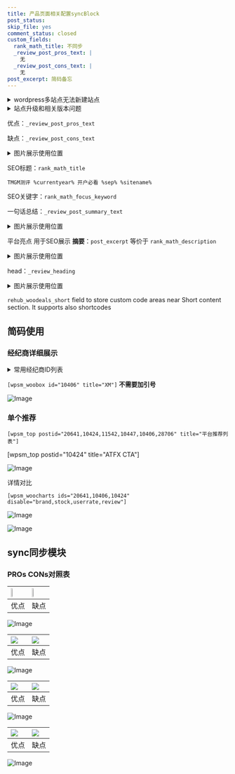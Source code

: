 ```yaml
---
title: 产品页面相关配置syncBlock
post_status: 
skip_file: yes
comment_status: closed
custom_fields:
  rank_math_title: 不同步
  _review_post_pros_text: |
    无
  _review_post_cons_text: |
    无
post_excerpt: 简码备忘
---
```

<details><summary>wordpress多站点无法新建站点</summary>

<li>和报错需要清理cookies一样的原因</li>
<li>wp-config.php里面<code>define( 'SUBDOMAIN_INSTALL', false );//子域名安装</code></li>
<li>新建子站点是用<code>define( 'SUBDOMAIN_INSTALL', true);//子域名安装</code> 完成以后，改成<code>false</code></li>
</details>

<details><summary>站点升级和相关版本问题</summary>

<p>wordpress：5.9.9
woocommerce：7.5.1
出现问题的地方：主题选项里面>><strong>Product layout >>compact style</strong></p>
<p>如何出现没有用过的字段 导致无法保存。先导出配置 然后进行修改，后面再次恢复即可。</p>
<p>出现部分字段无法显示时，需要返回默认布局后，对产品进行保存就好了。</p>
<p></p>
</details>

优点：`_review_post_pros_text`

缺点：`_review_post_cons_text`

<details><summary>图片展示使用位置</summary>

<img src="https://prod-files-secure.s3.us-west-2.amazonaws.com/39ed1227-6d7d-4570-be36-9ccd4a2c4241/f51d3d83-55d4-4bdf-9604-f37ec77ab556/Untitled.png?X-Amz-Algorithm=AWS4-HMAC-SHA256&X-Amz-Content-Sha256=UNSIGNED-PAYLOAD&X-Amz-Credential=ASIAZI2LB466ZTLLM6GZ%2F20250817%2Fus-west-2%2Fs3%2Faws4_request&X-Amz-Date=20250817T045516Z&X-Amz-Expires=3600&X-Amz-Security-Token=IQoJb3JpZ2luX2VjEDwaCXVzLXdlc3QtMiJHMEUCIQCPyxFgOmno59HIUTq3Lq4ErJWizMFIUHWdU7evkuljygIgA7c2fxkq%2BiaUgeK92yWIeqLXWahryMh1GCPomTRoorUqiAQIhf%2F%2F%2F%2F%2F%2F%2F%2F%2F%2FARAAGgw2Mzc0MjMxODM4MDUiDN23KNKs6mKmKQktwSrcAz6fVeC8W95W2Gcj%2FVMQBMj%2Fmsi7u8mXKFy2wBnidhs4n%2BJBWygxmL8RuIifU8UrhxSyPKU%2Fuk3AkcgYZOkfF%2FZOrrJfZ2C2RB%2BkJLbvITgAiXBLOE9q08QtdTmyPBfK22Pi9oZfG0X8IRcNpEIxD05B%2BIxrrCZ3f%2FrLvA0WW7amTJeSOro3cL5mCZOIk9Vm41P69HIHqwCBJKvcfHLh%2B4fbY0w5EZz%2FdFPQnzyWbyNPZKcFmmNpwdiwfpCn8cFv5VyAOmr2n%2FVcwDdcl9Xz7Mm7NxeSLRRy%2BFRhwwN8EBIeRFlBdgpchYV1jVUKNyTzyGfzz0t3OnrXi%2F2lvpAOKQ9JzXmINxKJhnwLzjlU5Xh%2B6%2BDyGUGt7J9oYwJ8A8ttCQOKrYqiwFJIbC5Vpxd6VBi2GtjdQBIN5i%2FSJowtrNvmxt123lvcsG8a4BYeLphbDp6DXDTBzI9pbqYz7uGO8O%2BGfxlCPYICzdJy5aORjgLza1Y7YqMpZe1UOYbFlA%2BXWEYg5RUccb9suygulBwDKSDmuIQmmHpcFxoMDeP%2FMZJs3%2FBpzzjD%2Bcqv%2FVxRQpQgc2jVCr8L6QdDygMNxft9106EaYcwmkgt8cDjd2OD9RbwqS8t23OKvVs2t6KdMPGWhcUGOqUBMg7lOYSh%2F9tXe%2BjOE4f5tZWRMia7Wn1kpRFdLhm6CIWxmn72Br%2FLhrG0uWTjffJ9Yx1NfQsJribQAGzhoMGWczAu%2FNma6QlNTSjX%2BtIPDDs1K0IRMfpVtzRkGX8y1gpBOX8tfJf5oi3sLH6eLL72ar6onVwnZPAEJRVZaaXOybnzCdCG2kHUk3UUUf3OKpSfXZFib9uOjPj4AkyyU5GBPKm1wFng&X-Amz-Signature=0cdd2ee92e360d08dccd837eb8f91b09894c6853cfc81f4593ba70de13f8e88a&X-Amz-SignedHeaders=host&x-amz-checksum-mode=ENABLED&x-id=GetObject" alt="Image">
</details>

SEO标题：`rank_math_title`

`TMGM测评 %currentyear% 开户必看 %sep% %sitename%`

SEO关键字：`rank_math_focus_keyword`

一句话总结：`_review_post_summary_text`

<details><summary>图片展示使用位置</summary>

<img src="https://prod-files-secure.s3.us-west-2.amazonaws.com/39ed1227-6d7d-4570-be36-9ccd4a2c4241/4b96a922-296c-4f4e-8630-d1c870cbce01/Untitled.png?X-Amz-Algorithm=AWS4-HMAC-SHA256&X-Amz-Content-Sha256=UNSIGNED-PAYLOAD&X-Amz-Credential=ASIAZI2LB466QYSSICPC%2F20250817%2Fus-west-2%2Fs3%2Faws4_request&X-Amz-Date=20250817T045517Z&X-Amz-Expires=3600&X-Amz-Security-Token=IQoJb3JpZ2luX2VjEDwaCXVzLXdlc3QtMiJHMEUCIDLUWEvYArLVI%2BM4l7RJM22wsEPxwrLQI7AckTNzQzJEAiEAjyh%2FbA42AbUVj9uCa1IPxQ3kKtBsG%2FMoCrtZiAQp82kqiAQIhf%2F%2F%2F%2F%2F%2F%2F%2F%2F%2FARAAGgw2Mzc0MjMxODM4MDUiDBfUewMgPgPcPNjDxircA0OfgmnzExLFk%2Br0DeMpA8Q8q5%2FgeYH36N%2FiN7jd8czpMAeoLNIm1DSbLDdZA5kzDff%2By22Dz26TgI8LO2%2B4HBxPczXBlcRZktBo0iECIUj9vX8PyWiPx5Ki2hFCRLNPWUg0iOgt%2FO7L4ij1Wt9CZIHijn7Gn8eml6WGkkYo5qyqqHBXTcKo5fOS6Xk3069q3dJv6nQqXLtX%2F8T2F8RQKUxwJcp0yak5xL0eCq6MNxni9J9xLkIxSozeTRTNFm1j2QwIttplkvHWet1b44jeQpjPBw1ruXlTtyd4wUk3%2Fh%2FXslq7EEJU2ebXZkM2eJ1M98EjHFmyU97yIGIg8UgSxxGFcj3GIuVjaEf7DvJYeTUCpJzytBglYKRJvuY3cfPj85s4d3dNsO40%2F6MaQHRdRMF%2FTUQMJ7IZ31zfKQH1zXOruFvnM5eYnp4SfuzveFHDUSUV0JnAHxllW07Ogook1BLUqsvbCL52gUqEnO0ajLrzOlxixswid%2FB%2FM9XLoU9pnEcmJmy%2FCZtpn99L%2B7uOxRH4jc9K6bz3z4EApmIewVcsql%2FhNWw76DWr5AWOowTqk5uZFrmzwbCYJWGXDHxmuuyfjzgU%2BLGUQGyVRqsf1BXyqOrY%2BMy%2BjEJQW28hMJSXhcUGOqUBAopyd7xJLqn2HVTb%2F8vBuIS1q0cfIT5cAqAeQhcHdB7tFZx2XS8yA6tMVI4bVhMaSe6uXIbaIc2m%2BQmFICy8JGDwcytHNb9shNFQ67vBtSa6NkiZ%2F0eaZ5yDUnOwEmawXaH1JumpayZUwDmQecr3oQ9DwMsfSJvmkB85r2BMcaPNGpZ1aoyHnePs%2Bj0nQ91ddQpYAd9dPnWdErUMZdH190%2BCFJp7&X-Amz-Signature=d54eceb0c0a8268e18fee8f993a0840429a2b3d1cc6dd5e35a826806907c396d&X-Amz-SignedHeaders=host&x-amz-checksum-mode=ENABLED&x-id=GetObject" alt="Image">
</details>

平台亮点 用于SEO展示 **摘要**：`post_excerpt`  等价于 `rank_math_description`

<details><summary>图片展示使用位置</summary>

<img src="https://prod-files-secure.s3.us-west-2.amazonaws.com/39ed1227-6d7d-4570-be36-9ccd4a2c4241/1ee11f63-b60a-4dfe-a7a7-d58ff23b5d88/Untitled.png?X-Amz-Algorithm=AWS4-HMAC-SHA256&X-Amz-Content-Sha256=UNSIGNED-PAYLOAD&X-Amz-Credential=ASIAZI2LB466VH7G6Q3F%2F20250817%2Fus-west-2%2Fs3%2Faws4_request&X-Amz-Date=20250817T045518Z&X-Amz-Expires=3600&X-Amz-Security-Token=IQoJb3JpZ2luX2VjEDwaCXVzLXdlc3QtMiJHMEUCICd4qzUR6ktOtw8ybA39Kq31tJFW3Y8iL%2FNAXEhkiI7tAiEA4jQtm5PSEE7rUcDHorVpRYPtQ13Cv8zj%2B%2BYrw0kVOk4qiAQIhf%2F%2F%2F%2F%2F%2F%2F%2F%2F%2FARAAGgw2Mzc0MjMxODM4MDUiDGKj74obGy0wlmaySyrcA4T7%2FoqHoGltGDwhS7WeDd3p%2BM94t6uPhBjiPUvGvG6Z2HOYfqo3D%2FNgnEDafLKg9GKMEO41YjEG9eKN4det2gWE49CYMiq0HF9l8%2F58l%2FKx85gCxlXNGfBMc3WccQBk2gVttSEM9AYi6ouaelvVuijOM6XvSz%2Fc2rTpZPkgzWubDbW1DF5pllMWrLReaQDB0HPCHHeDLDJAgmegnYpvLvFFMbBFir8E4iBmyFE9o9dllgNQBk4yiatZJ2tbBG1C8qI6V9m7%2B%2Fi0evtsf4hwjTZSbfHTseKvYL2YWl3CqmcHGM488f8OJOEDfZtLcjuVHlMB06Xv3s4aiInxawnUuBQMaktCSzj%2BT5VBgS74n0JeG8LDWq4s3k0EqnZ4arsYY5UvGT3lgWwsbnDoEZ%2FhhxiqD1Cb9xmt6UeFQgmmLuSsYqedXDVj0J7MW%2BTXNQliotLy%2B9qhi6ynOTMQ7udX%2F9iRw0SryvaqG8HRCdJw5ZN9h1BVvXBFb31EsKfZh6V0PSBnVLIlQ1uAvZ04S3NqOs5MOWG0IQKjMTsV%2BW5pg5GSXprPen2FcKssiVUH6%2FlOUEOm09l7iwGj%2FIhe0ZpnGcb6pHoz6%2FAG41wVyIxVuH8y8CO8eYba%2ByWchPXMMIGXhcUGOqUBFdtqqJ2tL6kGCyBv%2BLcGdM96XYguoJht4bm2l%2BDdMTPZtYQdSdG%2B7zrzJHQQX4MtIeAcINKE29PU4MLX%2BvnSUrrmIY6gmJf0HISfbO2uHcV8RQ5y3SpSSBoUnFD136BhwwX1FrLNvZ%2BnLnw%2FGe8Y7UzrtUaDZvIICSKUcXHRkNvq4EIEspus64ifDZ5eFzjE5RtJoyWh4OZW66l3OBhxypJU%2BhVp&X-Amz-Signature=8e252f59a1cc35bde908c214337b546309766298fbd01ec3ff6ce2f2001d9c7a&X-Amz-SignedHeaders=host&x-amz-checksum-mode=ENABLED&x-id=GetObject" alt="Image">
<img src="https://prod-files-secure.s3.us-west-2.amazonaws.com/39ed1227-6d7d-4570-be36-9ccd4a2c4241/ad4118b5-78d8-4fbe-801e-3b29b5d99c01/Untitled.png?X-Amz-Algorithm=AWS4-HMAC-SHA256&X-Amz-Content-Sha256=UNSIGNED-PAYLOAD&X-Amz-Credential=ASIAZI2LB466VH7G6Q3F%2F20250817%2Fus-west-2%2Fs3%2Faws4_request&X-Amz-Date=20250817T045518Z&X-Amz-Expires=3600&X-Amz-Security-Token=IQoJb3JpZ2luX2VjEDwaCXVzLXdlc3QtMiJHMEUCICd4qzUR6ktOtw8ybA39Kq31tJFW3Y8iL%2FNAXEhkiI7tAiEA4jQtm5PSEE7rUcDHorVpRYPtQ13Cv8zj%2B%2BYrw0kVOk4qiAQIhf%2F%2F%2F%2F%2F%2F%2F%2F%2F%2FARAAGgw2Mzc0MjMxODM4MDUiDGKj74obGy0wlmaySyrcA4T7%2FoqHoGltGDwhS7WeDd3p%2BM94t6uPhBjiPUvGvG6Z2HOYfqo3D%2FNgnEDafLKg9GKMEO41YjEG9eKN4det2gWE49CYMiq0HF9l8%2F58l%2FKx85gCxlXNGfBMc3WccQBk2gVttSEM9AYi6ouaelvVuijOM6XvSz%2Fc2rTpZPkgzWubDbW1DF5pllMWrLReaQDB0HPCHHeDLDJAgmegnYpvLvFFMbBFir8E4iBmyFE9o9dllgNQBk4yiatZJ2tbBG1C8qI6V9m7%2B%2Fi0evtsf4hwjTZSbfHTseKvYL2YWl3CqmcHGM488f8OJOEDfZtLcjuVHlMB06Xv3s4aiInxawnUuBQMaktCSzj%2BT5VBgS74n0JeG8LDWq4s3k0EqnZ4arsYY5UvGT3lgWwsbnDoEZ%2FhhxiqD1Cb9xmt6UeFQgmmLuSsYqedXDVj0J7MW%2BTXNQliotLy%2B9qhi6ynOTMQ7udX%2F9iRw0SryvaqG8HRCdJw5ZN9h1BVvXBFb31EsKfZh6V0PSBnVLIlQ1uAvZ04S3NqOs5MOWG0IQKjMTsV%2BW5pg5GSXprPen2FcKssiVUH6%2FlOUEOm09l7iwGj%2FIhe0ZpnGcb6pHoz6%2FAG41wVyIxVuH8y8CO8eYba%2ByWchPXMMIGXhcUGOqUBFdtqqJ2tL6kGCyBv%2BLcGdM96XYguoJht4bm2l%2BDdMTPZtYQdSdG%2B7zrzJHQQX4MtIeAcINKE29PU4MLX%2BvnSUrrmIY6gmJf0HISfbO2uHcV8RQ5y3SpSSBoUnFD136BhwwX1FrLNvZ%2BnLnw%2FGe8Y7UzrtUaDZvIICSKUcXHRkNvq4EIEspus64ifDZ5eFzjE5RtJoyWh4OZW66l3OBhxypJU%2BhVp&X-Amz-Signature=89f580a375f1ed8f4d6bec7ac6111cc22cf60f3e9348cda2e024974ced2e8a29&X-Amz-SignedHeaders=host&x-amz-checksum-mode=ENABLED&x-id=GetObject" alt="Image">
<img src="https://prod-files-secure.s3.us-west-2.amazonaws.com/39ed1227-6d7d-4570-be36-9ccd4a2c4241/a38cf7c9-a79c-4b64-9e94-13589fe0758b/Untitled.png?X-Amz-Algorithm=AWS4-HMAC-SHA256&X-Amz-Content-Sha256=UNSIGNED-PAYLOAD&X-Amz-Credential=ASIAZI2LB466VH7G6Q3F%2F20250817%2Fus-west-2%2Fs3%2Faws4_request&X-Amz-Date=20250817T045518Z&X-Amz-Expires=3600&X-Amz-Security-Token=IQoJb3JpZ2luX2VjEDwaCXVzLXdlc3QtMiJHMEUCICd4qzUR6ktOtw8ybA39Kq31tJFW3Y8iL%2FNAXEhkiI7tAiEA4jQtm5PSEE7rUcDHorVpRYPtQ13Cv8zj%2B%2BYrw0kVOk4qiAQIhf%2F%2F%2F%2F%2F%2F%2F%2F%2F%2FARAAGgw2Mzc0MjMxODM4MDUiDGKj74obGy0wlmaySyrcA4T7%2FoqHoGltGDwhS7WeDd3p%2BM94t6uPhBjiPUvGvG6Z2HOYfqo3D%2FNgnEDafLKg9GKMEO41YjEG9eKN4det2gWE49CYMiq0HF9l8%2F58l%2FKx85gCxlXNGfBMc3WccQBk2gVttSEM9AYi6ouaelvVuijOM6XvSz%2Fc2rTpZPkgzWubDbW1DF5pllMWrLReaQDB0HPCHHeDLDJAgmegnYpvLvFFMbBFir8E4iBmyFE9o9dllgNQBk4yiatZJ2tbBG1C8qI6V9m7%2B%2Fi0evtsf4hwjTZSbfHTseKvYL2YWl3CqmcHGM488f8OJOEDfZtLcjuVHlMB06Xv3s4aiInxawnUuBQMaktCSzj%2BT5VBgS74n0JeG8LDWq4s3k0EqnZ4arsYY5UvGT3lgWwsbnDoEZ%2FhhxiqD1Cb9xmt6UeFQgmmLuSsYqedXDVj0J7MW%2BTXNQliotLy%2B9qhi6ynOTMQ7udX%2F9iRw0SryvaqG8HRCdJw5ZN9h1BVvXBFb31EsKfZh6V0PSBnVLIlQ1uAvZ04S3NqOs5MOWG0IQKjMTsV%2BW5pg5GSXprPen2FcKssiVUH6%2FlOUEOm09l7iwGj%2FIhe0ZpnGcb6pHoz6%2FAG41wVyIxVuH8y8CO8eYba%2ByWchPXMMIGXhcUGOqUBFdtqqJ2tL6kGCyBv%2BLcGdM96XYguoJht4bm2l%2BDdMTPZtYQdSdG%2B7zrzJHQQX4MtIeAcINKE29PU4MLX%2BvnSUrrmIY6gmJf0HISfbO2uHcV8RQ5y3SpSSBoUnFD136BhwwX1FrLNvZ%2BnLnw%2FGe8Y7UzrtUaDZvIICSKUcXHRkNvq4EIEspus64ifDZ5eFzjE5RtJoyWh4OZW66l3OBhxypJU%2BhVp&X-Amz-Signature=7d65949dcecc42e8d15b52ae5134bbf06120cc03e19b5b8d339936adbaa84f7b&X-Amz-SignedHeaders=host&x-amz-checksum-mode=ENABLED&x-id=GetObject" alt="Image">
<img src="https://prod-files-secure.s3.us-west-2.amazonaws.com/39ed1227-6d7d-4570-be36-9ccd4a2c4241/7da6fc1e-d2ac-42ae-8c75-cb5749aa18f6/Untitled.png?X-Amz-Algorithm=AWS4-HMAC-SHA256&X-Amz-Content-Sha256=UNSIGNED-PAYLOAD&X-Amz-Credential=ASIAZI2LB466VH7G6Q3F%2F20250817%2Fus-west-2%2Fs3%2Faws4_request&X-Amz-Date=20250817T045518Z&X-Amz-Expires=3600&X-Amz-Security-Token=IQoJb3JpZ2luX2VjEDwaCXVzLXdlc3QtMiJHMEUCICd4qzUR6ktOtw8ybA39Kq31tJFW3Y8iL%2FNAXEhkiI7tAiEA4jQtm5PSEE7rUcDHorVpRYPtQ13Cv8zj%2B%2BYrw0kVOk4qiAQIhf%2F%2F%2F%2F%2F%2F%2F%2F%2F%2FARAAGgw2Mzc0MjMxODM4MDUiDGKj74obGy0wlmaySyrcA4T7%2FoqHoGltGDwhS7WeDd3p%2BM94t6uPhBjiPUvGvG6Z2HOYfqo3D%2FNgnEDafLKg9GKMEO41YjEG9eKN4det2gWE49CYMiq0HF9l8%2F58l%2FKx85gCxlXNGfBMc3WccQBk2gVttSEM9AYi6ouaelvVuijOM6XvSz%2Fc2rTpZPkgzWubDbW1DF5pllMWrLReaQDB0HPCHHeDLDJAgmegnYpvLvFFMbBFir8E4iBmyFE9o9dllgNQBk4yiatZJ2tbBG1C8qI6V9m7%2B%2Fi0evtsf4hwjTZSbfHTseKvYL2YWl3CqmcHGM488f8OJOEDfZtLcjuVHlMB06Xv3s4aiInxawnUuBQMaktCSzj%2BT5VBgS74n0JeG8LDWq4s3k0EqnZ4arsYY5UvGT3lgWwsbnDoEZ%2FhhxiqD1Cb9xmt6UeFQgmmLuSsYqedXDVj0J7MW%2BTXNQliotLy%2B9qhi6ynOTMQ7udX%2F9iRw0SryvaqG8HRCdJw5ZN9h1BVvXBFb31EsKfZh6V0PSBnVLIlQ1uAvZ04S3NqOs5MOWG0IQKjMTsV%2BW5pg5GSXprPen2FcKssiVUH6%2FlOUEOm09l7iwGj%2FIhe0ZpnGcb6pHoz6%2FAG41wVyIxVuH8y8CO8eYba%2ByWchPXMMIGXhcUGOqUBFdtqqJ2tL6kGCyBv%2BLcGdM96XYguoJht4bm2l%2BDdMTPZtYQdSdG%2B7zrzJHQQX4MtIeAcINKE29PU4MLX%2BvnSUrrmIY6gmJf0HISfbO2uHcV8RQ5y3SpSSBoUnFD136BhwwX1FrLNvZ%2BnLnw%2FGe8Y7UzrtUaDZvIICSKUcXHRkNvq4EIEspus64ifDZ5eFzjE5RtJoyWh4OZW66l3OBhxypJU%2BhVp&X-Amz-Signature=e4a330e957203524f350cc4332976ca1cae609d07773fefe74cdd0abb7c31ed5&X-Amz-SignedHeaders=host&x-amz-checksum-mode=ENABLED&x-id=GetObject" alt="Image">
<img src="https://prod-files-secure.s3.us-west-2.amazonaws.com/39ed1227-6d7d-4570-be36-9ccd4a2c4241/7e97f40a-eaee-47f5-b2f9-475f96808fa7/Untitled.png?X-Amz-Algorithm=AWS4-HMAC-SHA256&X-Amz-Content-Sha256=UNSIGNED-PAYLOAD&X-Amz-Credential=ASIAZI2LB466VH7G6Q3F%2F20250817%2Fus-west-2%2Fs3%2Faws4_request&X-Amz-Date=20250817T045518Z&X-Amz-Expires=3600&X-Amz-Security-Token=IQoJb3JpZ2luX2VjEDwaCXVzLXdlc3QtMiJHMEUCICd4qzUR6ktOtw8ybA39Kq31tJFW3Y8iL%2FNAXEhkiI7tAiEA4jQtm5PSEE7rUcDHorVpRYPtQ13Cv8zj%2B%2BYrw0kVOk4qiAQIhf%2F%2F%2F%2F%2F%2F%2F%2F%2F%2FARAAGgw2Mzc0MjMxODM4MDUiDGKj74obGy0wlmaySyrcA4T7%2FoqHoGltGDwhS7WeDd3p%2BM94t6uPhBjiPUvGvG6Z2HOYfqo3D%2FNgnEDafLKg9GKMEO41YjEG9eKN4det2gWE49CYMiq0HF9l8%2F58l%2FKx85gCxlXNGfBMc3WccQBk2gVttSEM9AYi6ouaelvVuijOM6XvSz%2Fc2rTpZPkgzWubDbW1DF5pllMWrLReaQDB0HPCHHeDLDJAgmegnYpvLvFFMbBFir8E4iBmyFE9o9dllgNQBk4yiatZJ2tbBG1C8qI6V9m7%2B%2Fi0evtsf4hwjTZSbfHTseKvYL2YWl3CqmcHGM488f8OJOEDfZtLcjuVHlMB06Xv3s4aiInxawnUuBQMaktCSzj%2BT5VBgS74n0JeG8LDWq4s3k0EqnZ4arsYY5UvGT3lgWwsbnDoEZ%2FhhxiqD1Cb9xmt6UeFQgmmLuSsYqedXDVj0J7MW%2BTXNQliotLy%2B9qhi6ynOTMQ7udX%2F9iRw0SryvaqG8HRCdJw5ZN9h1BVvXBFb31EsKfZh6V0PSBnVLIlQ1uAvZ04S3NqOs5MOWG0IQKjMTsV%2BW5pg5GSXprPen2FcKssiVUH6%2FlOUEOm09l7iwGj%2FIhe0ZpnGcb6pHoz6%2FAG41wVyIxVuH8y8CO8eYba%2ByWchPXMMIGXhcUGOqUBFdtqqJ2tL6kGCyBv%2BLcGdM96XYguoJht4bm2l%2BDdMTPZtYQdSdG%2B7zrzJHQQX4MtIeAcINKE29PU4MLX%2BvnSUrrmIY6gmJf0HISfbO2uHcV8RQ5y3SpSSBoUnFD136BhwwX1FrLNvZ%2BnLnw%2FGe8Y7UzrtUaDZvIICSKUcXHRkNvq4EIEspus64ifDZ5eFzjE5RtJoyWh4OZW66l3OBhxypJU%2BhVp&X-Amz-Signature=d484739ac7bdd5a9e3e11ab1cbadef966789c2f598840af948ec1fbc14151792&X-Amz-SignedHeaders=host&x-amz-checksum-mode=ENABLED&x-id=GetObject" alt="Image">
</details>

head：`_review_heading`

<details><summary>图片展示使用位置</summary>

<img src="https://prod-files-secure.s3.us-west-2.amazonaws.com/39ed1227-6d7d-4570-be36-9ccd4a2c4241/3a4650ad-9887-415c-889a-edd51fa54f27/Untitled.png?X-Amz-Algorithm=AWS4-HMAC-SHA256&X-Amz-Content-Sha256=UNSIGNED-PAYLOAD&X-Amz-Credential=ASIAZI2LB466VWWZGYCB%2F20250817%2Fus-west-2%2Fs3%2Faws4_request&X-Amz-Date=20250817T045519Z&X-Amz-Expires=3600&X-Amz-Security-Token=IQoJb3JpZ2luX2VjEDwaCXVzLXdlc3QtMiJHMEUCIQDPPTTK%2B3%2BZyf6rendLo4vj3mWp%2FyzmcREjmEueGzKQgAIgO8tPvEjrhgvhSsZZaNdm%2Bwaf4imiwyV%2B2H8ak0ihnOIqiAQIhf%2F%2F%2F%2F%2F%2F%2F%2F%2F%2FARAAGgw2Mzc0MjMxODM4MDUiDH%2FFiDYFbt3LetboYSrcA0fYNvNPMxEkiR1Nn37kfwO1bjju1dknm5LjlF69KJExlR7%2Bske%2Beewi9dFb43U0J9Kn%2FW212QMT9SPcwvrZSGvl8X7b8M9C2KrirnzkV2vY%2B6TEyHA7eEkE9mw%2FobXmGnryQYgGAdsnQFXyvW%2B%2FBO9sqaMo2iV%2BG6tWr2cit9rKNEWUa3H33r1IhUfr0fDpodqHs9X8MOzMjInWadB0PrCSjdAxCe1kY36JUNHcaLDx5haGI5QC82xJar483tsgavKQ%2F6XDP4Kx85GCWJAVIXpH34ouxfzcXbEe%2BfCOkPSruE5mnhNnWI1lLxAK%2BG9nUv1VGuVUEJYxakLJrz55DAAayH95qPPS0s7MBc4bC5N7y9HSCRNfSlO3ZkSUfr2t5wKHShZnCGvqqc5XArNhmZ03R9mKW4Dq1uR3LzVgHivRJ0G4pDmg5ueJLZKHbXUMHHdXn2t8S82y%2B0nRQowsLydQga1wNNUFFz4subvZCBg6xBpIe2uNy%2Bazszdm4Hcsnn2FNsh7biVbK4rLS7tGQVoLrgjma0aAsfjujRd8Dka%2FIdswJjSO6lpURtBB649UdZIo6LgCuDSbT3l%2BCacnb0HVPGM1TDbV2e8wIKe7Q5i%2Fv%2F0fyFmpanMIIXOTMPSXhcUGOqUBwfJdrXmLW1hrbMexwDq1R5DDmCgz5u6YanP%2BgQDNc7T8diweRhF03SKheO98ju4733opuSRaq7BWPZkwKmRGjQHZS%2BLBXJRjDM8ExgmQYuMxpFOl%2B3rBjqF7oPkIEHXZc2VCdb%2FEq%2Bshurgr2fXLr9dhK2KF8nry3rh7upy8KpDRFJpQnESfs6phVj0OP8Me85ay8NulzgqP%2FSR%2Fk%2Bvpqejd%2BzLz&X-Amz-Signature=0107c9a744bc5465dd60afb50cf0df2bd6eb2e690337a1686fc55b0dc3a2f73a&X-Amz-SignedHeaders=host&x-amz-checksum-mode=ENABLED&x-id=GetObject" alt="Image">
</details>

`rehub_woodeals_short`	field to store custom code areas near Short content section. It supports also shortcodes



## 简码使用

### 经纪商详细展示

<details><summary>常用经纪商ID列表</summary>

<pre><code class="php">嘉盛 ===> 20641  [wpsm_woobox id="20641" title="嘉盛"]
易信easymarkets ===> 11542  [wpsm_woobox id="11542" title="易信easymarkets"]
ATFX外汇 ===> 10424  [wpsm_woobox id="10424" title="ATFX"]
XM ===> 10406  [wpsm_woobox id="10406" title="XM"]
TMGM ===> 29622  [wpsm_woobox id="29622" title="TMGM"]
HYCM ===> 10447  [wpsm_woobox id="10447" title="HYCM"]
fpmarkets澳福外汇 ===> 20639  [wpsm_woobox id="20639" title="fpmarkets澳福外汇"]</code></pre>
</details>

`[wpsm_woobox id="10406" title="XM"]` **不需要加引号**

![Image](https://prod-files-secure.s3.us-west-2.amazonaws.com/39ed1227-6d7d-4570-be36-9ccd4a2c4241/4f898f9d-0fa7-4e43-acd3-ac6bc7be575a/Untitled.png?X-Amz-Algorithm=AWS4-HMAC-SHA256&X-Amz-Content-Sha256=UNSIGNED-PAYLOAD&X-Amz-Credential=ASIAZI2LB4662LMJHE53%2F20250817%2Fus-west-2%2Fs3%2Faws4_request&X-Amz-Date=20250817T045515Z&X-Amz-Expires=3600&X-Amz-Security-Token=IQoJb3JpZ2luX2VjEDwaCXVzLXdlc3QtMiJHMEUCIQCKgfD%2BTj%2F5vg1f0kUn3ZS1w%2FGeuh144lCUbt%2FuGeruYwIgFLj%2BfBGz5TzHzI25kU%2BlO7%2BFDNEIbat1kqx8Rex5BAUqiAQIhf%2F%2F%2F%2F%2F%2F%2F%2F%2F%2FARAAGgw2Mzc0MjMxODM4MDUiDBvZGsSqDkoAHRSrryrcAzsJlsXssI6DwZnZkFuIRgY0vt72dRB90Qmg15tM4OcWcKGGhqgvd5atoKlU%2FJpXuAUWdfQHNpGthoUq042mTJvJffLZse4YOFI%2B7df6YBCk4CpLBphVj3W4EhGpQcN%2BO11GPqcFiyCdlsRxenRln6c%2B4uAUzkPeK%2Fbue9EkdQLJhzBOZoQMKpE8zlzcyot8jn%2Bmn1ErD12M04n2LrXQcZ6SgihPaY7ZuTXBNWBPaCZXPVukhs85K%2Bdw0OwUHsMlKGcJLiXuhtNSUoQu3IxG%2FBg%2FCtyTILNAZt8YWQpl3bcZYfoCZeyEgg9vMJnIDqwcfBH3Q83Z%2Fyx4ifWx7hQ1Jz8vLfCbyXcx%2Bb9UgoTKKb5iK%2BRd93VdQLLzREF3bH87CejAPq24xAe9Qt2D8G8oB30cBoF%2BkpV2VcaW8f6XMUjqy0LROsQ6D9n2myh5PmZUsfIDizyT6Ry1MCe%2FjBNf1AGqiy1jN6VqIE4QDPsOagoeSOPH7C5Kkgzq5tkn3mclvJj%2B8H%2FNTDgiKNzecJKIqymGcdYVGSSPqxfX9ieWwdNv7fDA6WlzOf3rPxERMKgdTKWXG1MvFY6hAmwdvj%2BDh4JeR2BY0RoGTPXMxjFw9tRVRFQlPycMaKqG2S5eMJ2XhcUGOqUBIkiMMkp814ZTFztD%2FS1cPUYFB67X6BD9q4zxUBlDQ5qEFZOGSj0TCgknlcAEV3d%2Fp5cqhraW%2FSap9qcJNRPcLh4e6key09QZZrHLR%2FTH6qomt0f6FEVLOkdRRgcN5oqD8lepMKZhn9LulpcVwg9mcIafK9DIoZuPgDMLblAtNqDK4Jrm3F4SfFGSQ01FKD9B7odQ84A6IY8YaVmMoq5yGQnsDUd%2F&X-Amz-Signature=129a73042f85876dee25abf6c1968a34d19f2701e3d3914100e252ddf3054c3d&X-Amz-SignedHeaders=host&x-amz-checksum-mode=ENABLED&x-id=GetObject)

### 单个推荐
`[wpsm_top postid="20641,10424,11542,10447,10406,28706" title="平台推荐列表"]`

[wpsm_top postid="10424" title="ATFX CTA"]

![Image](https://prod-files-secure.s3.us-west-2.amazonaws.com/39ed1227-6d7d-4570-be36-9ccd4a2c4241/5ac620dc-51a8-48b6-b55d-91f47299193c/Untitled.png?X-Amz-Algorithm=AWS4-HMAC-SHA256&X-Amz-Content-Sha256=UNSIGNED-PAYLOAD&X-Amz-Credential=ASIAZI2LB4662LMJHE53%2F20250817%2Fus-west-2%2Fs3%2Faws4_request&X-Amz-Date=20250817T045515Z&X-Amz-Expires=3600&X-Amz-Security-Token=IQoJb3JpZ2luX2VjEDwaCXVzLXdlc3QtMiJHMEUCIQCKgfD%2BTj%2F5vg1f0kUn3ZS1w%2FGeuh144lCUbt%2FuGeruYwIgFLj%2BfBGz5TzHzI25kU%2BlO7%2BFDNEIbat1kqx8Rex5BAUqiAQIhf%2F%2F%2F%2F%2F%2F%2F%2F%2F%2FARAAGgw2Mzc0MjMxODM4MDUiDBvZGsSqDkoAHRSrryrcAzsJlsXssI6DwZnZkFuIRgY0vt72dRB90Qmg15tM4OcWcKGGhqgvd5atoKlU%2FJpXuAUWdfQHNpGthoUq042mTJvJffLZse4YOFI%2B7df6YBCk4CpLBphVj3W4EhGpQcN%2BO11GPqcFiyCdlsRxenRln6c%2B4uAUzkPeK%2Fbue9EkdQLJhzBOZoQMKpE8zlzcyot8jn%2Bmn1ErD12M04n2LrXQcZ6SgihPaY7ZuTXBNWBPaCZXPVukhs85K%2Bdw0OwUHsMlKGcJLiXuhtNSUoQu3IxG%2FBg%2FCtyTILNAZt8YWQpl3bcZYfoCZeyEgg9vMJnIDqwcfBH3Q83Z%2Fyx4ifWx7hQ1Jz8vLfCbyXcx%2Bb9UgoTKKb5iK%2BRd93VdQLLzREF3bH87CejAPq24xAe9Qt2D8G8oB30cBoF%2BkpV2VcaW8f6XMUjqy0LROsQ6D9n2myh5PmZUsfIDizyT6Ry1MCe%2FjBNf1AGqiy1jN6VqIE4QDPsOagoeSOPH7C5Kkgzq5tkn3mclvJj%2B8H%2FNTDgiKNzecJKIqymGcdYVGSSPqxfX9ieWwdNv7fDA6WlzOf3rPxERMKgdTKWXG1MvFY6hAmwdvj%2BDh4JeR2BY0RoGTPXMxjFw9tRVRFQlPycMaKqG2S5eMJ2XhcUGOqUBIkiMMkp814ZTFztD%2FS1cPUYFB67X6BD9q4zxUBlDQ5qEFZOGSj0TCgknlcAEV3d%2Fp5cqhraW%2FSap9qcJNRPcLh4e6key09QZZrHLR%2FTH6qomt0f6FEVLOkdRRgcN5oqD8lepMKZhn9LulpcVwg9mcIafK9DIoZuPgDMLblAtNqDK4Jrm3F4SfFGSQ01FKD9B7odQ84A6IY8YaVmMoq5yGQnsDUd%2F&X-Amz-Signature=3f9a14ac578af656c99d19fbc52d3ddb993d68e8002a7e922ba9ecc004c6cdbd&X-Amz-SignedHeaders=host&x-amz-checksum-mode=ENABLED&x-id=GetObject)

详情对比

`[wpsm_woocharts ids="20641,10406,10424" disable="brand,stock,userrate,review"]`

![Image](https://prod-files-secure.s3.us-west-2.amazonaws.com/39ed1227-6d7d-4570-be36-9ccd4a2c4241/bf3ba45f-b9f3-4295-8aef-b4a495fd25f4/Untitled.png?X-Amz-Algorithm=AWS4-HMAC-SHA256&X-Amz-Content-Sha256=UNSIGNED-PAYLOAD&X-Amz-Credential=ASIAZI2LB4662LMJHE53%2F20250817%2Fus-west-2%2Fs3%2Faws4_request&X-Amz-Date=20250817T045515Z&X-Amz-Expires=3600&X-Amz-Security-Token=IQoJb3JpZ2luX2VjEDwaCXVzLXdlc3QtMiJHMEUCIQCKgfD%2BTj%2F5vg1f0kUn3ZS1w%2FGeuh144lCUbt%2FuGeruYwIgFLj%2BfBGz5TzHzI25kU%2BlO7%2BFDNEIbat1kqx8Rex5BAUqiAQIhf%2F%2F%2F%2F%2F%2F%2F%2F%2F%2FARAAGgw2Mzc0MjMxODM4MDUiDBvZGsSqDkoAHRSrryrcAzsJlsXssI6DwZnZkFuIRgY0vt72dRB90Qmg15tM4OcWcKGGhqgvd5atoKlU%2FJpXuAUWdfQHNpGthoUq042mTJvJffLZse4YOFI%2B7df6YBCk4CpLBphVj3W4EhGpQcN%2BO11GPqcFiyCdlsRxenRln6c%2B4uAUzkPeK%2Fbue9EkdQLJhzBOZoQMKpE8zlzcyot8jn%2Bmn1ErD12M04n2LrXQcZ6SgihPaY7ZuTXBNWBPaCZXPVukhs85K%2Bdw0OwUHsMlKGcJLiXuhtNSUoQu3IxG%2FBg%2FCtyTILNAZt8YWQpl3bcZYfoCZeyEgg9vMJnIDqwcfBH3Q83Z%2Fyx4ifWx7hQ1Jz8vLfCbyXcx%2Bb9UgoTKKb5iK%2BRd93VdQLLzREF3bH87CejAPq24xAe9Qt2D8G8oB30cBoF%2BkpV2VcaW8f6XMUjqy0LROsQ6D9n2myh5PmZUsfIDizyT6Ry1MCe%2FjBNf1AGqiy1jN6VqIE4QDPsOagoeSOPH7C5Kkgzq5tkn3mclvJj%2B8H%2FNTDgiKNzecJKIqymGcdYVGSSPqxfX9ieWwdNv7fDA6WlzOf3rPxERMKgdTKWXG1MvFY6hAmwdvj%2BDh4JeR2BY0RoGTPXMxjFw9tRVRFQlPycMaKqG2S5eMJ2XhcUGOqUBIkiMMkp814ZTFztD%2FS1cPUYFB67X6BD9q4zxUBlDQ5qEFZOGSj0TCgknlcAEV3d%2Fp5cqhraW%2FSap9qcJNRPcLh4e6key09QZZrHLR%2FTH6qomt0f6FEVLOkdRRgcN5oqD8lepMKZhn9LulpcVwg9mcIafK9DIoZuPgDMLblAtNqDK4Jrm3F4SfFGSQ01FKD9B7odQ84A6IY8YaVmMoq5yGQnsDUd%2F&X-Amz-Signature=ebd9deb1da53b95f5377863dbe4470c49bfa5b13826da8b0cedd399b736eee46&X-Amz-SignedHeaders=host&x-amz-checksum-mode=ENABLED&x-id=GetObject)

![Image](https://prod-files-secure.s3.us-west-2.amazonaws.com/39ed1227-6d7d-4570-be36-9ccd4a2c4241/30bc56ef-f383-4b48-9768-2ebc9e436ec0/Untitled.png?X-Amz-Algorithm=AWS4-HMAC-SHA256&X-Amz-Content-Sha256=UNSIGNED-PAYLOAD&X-Amz-Credential=ASIAZI2LB4662LMJHE53%2F20250817%2Fus-west-2%2Fs3%2Faws4_request&X-Amz-Date=20250817T045515Z&X-Amz-Expires=3600&X-Amz-Security-Token=IQoJb3JpZ2luX2VjEDwaCXVzLXdlc3QtMiJHMEUCIQCKgfD%2BTj%2F5vg1f0kUn3ZS1w%2FGeuh144lCUbt%2FuGeruYwIgFLj%2BfBGz5TzHzI25kU%2BlO7%2BFDNEIbat1kqx8Rex5BAUqiAQIhf%2F%2F%2F%2F%2F%2F%2F%2F%2F%2FARAAGgw2Mzc0MjMxODM4MDUiDBvZGsSqDkoAHRSrryrcAzsJlsXssI6DwZnZkFuIRgY0vt72dRB90Qmg15tM4OcWcKGGhqgvd5atoKlU%2FJpXuAUWdfQHNpGthoUq042mTJvJffLZse4YOFI%2B7df6YBCk4CpLBphVj3W4EhGpQcN%2BO11GPqcFiyCdlsRxenRln6c%2B4uAUzkPeK%2Fbue9EkdQLJhzBOZoQMKpE8zlzcyot8jn%2Bmn1ErD12M04n2LrXQcZ6SgihPaY7ZuTXBNWBPaCZXPVukhs85K%2Bdw0OwUHsMlKGcJLiXuhtNSUoQu3IxG%2FBg%2FCtyTILNAZt8YWQpl3bcZYfoCZeyEgg9vMJnIDqwcfBH3Q83Z%2Fyx4ifWx7hQ1Jz8vLfCbyXcx%2Bb9UgoTKKb5iK%2BRd93VdQLLzREF3bH87CejAPq24xAe9Qt2D8G8oB30cBoF%2BkpV2VcaW8f6XMUjqy0LROsQ6D9n2myh5PmZUsfIDizyT6Ry1MCe%2FjBNf1AGqiy1jN6VqIE4QDPsOagoeSOPH7C5Kkgzq5tkn3mclvJj%2B8H%2FNTDgiKNzecJKIqymGcdYVGSSPqxfX9ieWwdNv7fDA6WlzOf3rPxERMKgdTKWXG1MvFY6hAmwdvj%2BDh4JeR2BY0RoGTPXMxjFw9tRVRFQlPycMaKqG2S5eMJ2XhcUGOqUBIkiMMkp814ZTFztD%2FS1cPUYFB67X6BD9q4zxUBlDQ5qEFZOGSj0TCgknlcAEV3d%2Fp5cqhraW%2FSap9qcJNRPcLh4e6key09QZZrHLR%2FTH6qomt0f6FEVLOkdRRgcN5oqD8lepMKZhn9LulpcVwg9mcIafK9DIoZuPgDMLblAtNqDK4Jrm3F4SfFGSQ01FKD9B7odQ84A6IY8YaVmMoq5yGQnsDUd%2F&X-Amz-Signature=9bd9cedda531e83e703c82987b0cc9c78a5289b9a1794a7173489b0f55e2307f&X-Amz-SignedHeaders=host&x-amz-checksum-mode=ENABLED&x-id=GetObject)

## sync同步模块

### PROs CONs对照表

| <img src="https://cdn.ifttt.fun/gh/jarlin8/OSS@main/icons/customize/pros.svg" height="auto" width="37.3%"> | <img src="https://cdn.ifttt.fun/gh/jarlin8/OSS@main/icons/customize/cons.svg" height="auto" width="28.8%"> |
| :--- | :--- |
| 优点 | 缺点 |

![Image](https://prod-files-secure.s3.us-west-2.amazonaws.com/39ed1227-6d7d-4570-be36-9ccd4a2c4241/8742b755-dfb5-4004-9a5f-d6e561664bd8/Untitled.png?X-Amz-Algorithm=AWS4-HMAC-SHA256&X-Amz-Content-Sha256=UNSIGNED-PAYLOAD&X-Amz-Credential=ASIAZI2LB4662LMJHE53%2F20250817%2Fus-west-2%2Fs3%2Faws4_request&X-Amz-Date=20250817T045515Z&X-Amz-Expires=3600&X-Amz-Security-Token=IQoJb3JpZ2luX2VjEDwaCXVzLXdlc3QtMiJHMEUCIQCKgfD%2BTj%2F5vg1f0kUn3ZS1w%2FGeuh144lCUbt%2FuGeruYwIgFLj%2BfBGz5TzHzI25kU%2BlO7%2BFDNEIbat1kqx8Rex5BAUqiAQIhf%2F%2F%2F%2F%2F%2F%2F%2F%2F%2FARAAGgw2Mzc0MjMxODM4MDUiDBvZGsSqDkoAHRSrryrcAzsJlsXssI6DwZnZkFuIRgY0vt72dRB90Qmg15tM4OcWcKGGhqgvd5atoKlU%2FJpXuAUWdfQHNpGthoUq042mTJvJffLZse4YOFI%2B7df6YBCk4CpLBphVj3W4EhGpQcN%2BO11GPqcFiyCdlsRxenRln6c%2B4uAUzkPeK%2Fbue9EkdQLJhzBOZoQMKpE8zlzcyot8jn%2Bmn1ErD12M04n2LrXQcZ6SgihPaY7ZuTXBNWBPaCZXPVukhs85K%2Bdw0OwUHsMlKGcJLiXuhtNSUoQu3IxG%2FBg%2FCtyTILNAZt8YWQpl3bcZYfoCZeyEgg9vMJnIDqwcfBH3Q83Z%2Fyx4ifWx7hQ1Jz8vLfCbyXcx%2Bb9UgoTKKb5iK%2BRd93VdQLLzREF3bH87CejAPq24xAe9Qt2D8G8oB30cBoF%2BkpV2VcaW8f6XMUjqy0LROsQ6D9n2myh5PmZUsfIDizyT6Ry1MCe%2FjBNf1AGqiy1jN6VqIE4QDPsOagoeSOPH7C5Kkgzq5tkn3mclvJj%2B8H%2FNTDgiKNzecJKIqymGcdYVGSSPqxfX9ieWwdNv7fDA6WlzOf3rPxERMKgdTKWXG1MvFY6hAmwdvj%2BDh4JeR2BY0RoGTPXMxjFw9tRVRFQlPycMaKqG2S5eMJ2XhcUGOqUBIkiMMkp814ZTFztD%2FS1cPUYFB67X6BD9q4zxUBlDQ5qEFZOGSj0TCgknlcAEV3d%2Fp5cqhraW%2FSap9qcJNRPcLh4e6key09QZZrHLR%2FTH6qomt0f6FEVLOkdRRgcN5oqD8lepMKZhn9LulpcVwg9mcIafK9DIoZuPgDMLblAtNqDK4Jrm3F4SfFGSQ01FKD9B7odQ84A6IY8YaVmMoq5yGQnsDUd%2F&X-Amz-Signature=ad292a1a00249b193b2e42f992a5224abef7246cf15bbff5c8150bd70f03d53a&X-Amz-SignedHeaders=host&x-amz-checksum-mode=ENABLED&x-id=GetObject)

| <img src="https://cdn.ifttt.fun/gh/jarlin8/OSS@main/icons/customize/pros1.svg" height="auto"> | <img src="https://cdn.ifttt.fun/gh/jarlin8/OSS@main/icons/customize/cons1.svg" height="auto"> |
| :--- | :--- |
| 优点 | 缺点 |

![Image](https://prod-files-secure.s3.us-west-2.amazonaws.com/39ed1227-6d7d-4570-be36-9ccd4a2c4241/806358f8-c9c4-4e17-bb35-c6c76a5397a5/Untitled.png?X-Amz-Algorithm=AWS4-HMAC-SHA256&X-Amz-Content-Sha256=UNSIGNED-PAYLOAD&X-Amz-Credential=ASIAZI2LB4662LMJHE53%2F20250817%2Fus-west-2%2Fs3%2Faws4_request&X-Amz-Date=20250817T045515Z&X-Amz-Expires=3600&X-Amz-Security-Token=IQoJb3JpZ2luX2VjEDwaCXVzLXdlc3QtMiJHMEUCIQCKgfD%2BTj%2F5vg1f0kUn3ZS1w%2FGeuh144lCUbt%2FuGeruYwIgFLj%2BfBGz5TzHzI25kU%2BlO7%2BFDNEIbat1kqx8Rex5BAUqiAQIhf%2F%2F%2F%2F%2F%2F%2F%2F%2F%2FARAAGgw2Mzc0MjMxODM4MDUiDBvZGsSqDkoAHRSrryrcAzsJlsXssI6DwZnZkFuIRgY0vt72dRB90Qmg15tM4OcWcKGGhqgvd5atoKlU%2FJpXuAUWdfQHNpGthoUq042mTJvJffLZse4YOFI%2B7df6YBCk4CpLBphVj3W4EhGpQcN%2BO11GPqcFiyCdlsRxenRln6c%2B4uAUzkPeK%2Fbue9EkdQLJhzBOZoQMKpE8zlzcyot8jn%2Bmn1ErD12M04n2LrXQcZ6SgihPaY7ZuTXBNWBPaCZXPVukhs85K%2Bdw0OwUHsMlKGcJLiXuhtNSUoQu3IxG%2FBg%2FCtyTILNAZt8YWQpl3bcZYfoCZeyEgg9vMJnIDqwcfBH3Q83Z%2Fyx4ifWx7hQ1Jz8vLfCbyXcx%2Bb9UgoTKKb5iK%2BRd93VdQLLzREF3bH87CejAPq24xAe9Qt2D8G8oB30cBoF%2BkpV2VcaW8f6XMUjqy0LROsQ6D9n2myh5PmZUsfIDizyT6Ry1MCe%2FjBNf1AGqiy1jN6VqIE4QDPsOagoeSOPH7C5Kkgzq5tkn3mclvJj%2B8H%2FNTDgiKNzecJKIqymGcdYVGSSPqxfX9ieWwdNv7fDA6WlzOf3rPxERMKgdTKWXG1MvFY6hAmwdvj%2BDh4JeR2BY0RoGTPXMxjFw9tRVRFQlPycMaKqG2S5eMJ2XhcUGOqUBIkiMMkp814ZTFztD%2FS1cPUYFB67X6BD9q4zxUBlDQ5qEFZOGSj0TCgknlcAEV3d%2Fp5cqhraW%2FSap9qcJNRPcLh4e6key09QZZrHLR%2FTH6qomt0f6FEVLOkdRRgcN5oqD8lepMKZhn9LulpcVwg9mcIafK9DIoZuPgDMLblAtNqDK4Jrm3F4SfFGSQ01FKD9B7odQ84A6IY8YaVmMoq5yGQnsDUd%2F&X-Amz-Signature=9ac9aad327bb5ac8a34c46313629a33bf2d0f1669a1f4fa638c41bfdc601a288&X-Amz-SignedHeaders=host&x-amz-checksum-mode=ENABLED&x-id=GetObject)

| <img src="https://cdn.ifttt.fun/gh/jarlin8/OSS@main/icons/customize/pros2.svg" height="auto"> | <img src="https://cdn.ifttt.fun/gh/jarlin8/OSS@main/icons/customize/cons2.svg" height="auto"> |
| :--- | :--- |
| 优点 | 缺点 |

![Image](https://prod-files-secure.s3.us-west-2.amazonaws.com/39ed1227-6d7d-4570-be36-9ccd4a2c4241/a9245ec9-70dd-4005-b534-0d54315fc5f3/Untitled.png?X-Amz-Algorithm=AWS4-HMAC-SHA256&X-Amz-Content-Sha256=UNSIGNED-PAYLOAD&X-Amz-Credential=ASIAZI2LB4662LMJHE53%2F20250817%2Fus-west-2%2Fs3%2Faws4_request&X-Amz-Date=20250817T045515Z&X-Amz-Expires=3600&X-Amz-Security-Token=IQoJb3JpZ2luX2VjEDwaCXVzLXdlc3QtMiJHMEUCIQCKgfD%2BTj%2F5vg1f0kUn3ZS1w%2FGeuh144lCUbt%2FuGeruYwIgFLj%2BfBGz5TzHzI25kU%2BlO7%2BFDNEIbat1kqx8Rex5BAUqiAQIhf%2F%2F%2F%2F%2F%2F%2F%2F%2F%2FARAAGgw2Mzc0MjMxODM4MDUiDBvZGsSqDkoAHRSrryrcAzsJlsXssI6DwZnZkFuIRgY0vt72dRB90Qmg15tM4OcWcKGGhqgvd5atoKlU%2FJpXuAUWdfQHNpGthoUq042mTJvJffLZse4YOFI%2B7df6YBCk4CpLBphVj3W4EhGpQcN%2BO11GPqcFiyCdlsRxenRln6c%2B4uAUzkPeK%2Fbue9EkdQLJhzBOZoQMKpE8zlzcyot8jn%2Bmn1ErD12M04n2LrXQcZ6SgihPaY7ZuTXBNWBPaCZXPVukhs85K%2Bdw0OwUHsMlKGcJLiXuhtNSUoQu3IxG%2FBg%2FCtyTILNAZt8YWQpl3bcZYfoCZeyEgg9vMJnIDqwcfBH3Q83Z%2Fyx4ifWx7hQ1Jz8vLfCbyXcx%2Bb9UgoTKKb5iK%2BRd93VdQLLzREF3bH87CejAPq24xAe9Qt2D8G8oB30cBoF%2BkpV2VcaW8f6XMUjqy0LROsQ6D9n2myh5PmZUsfIDizyT6Ry1MCe%2FjBNf1AGqiy1jN6VqIE4QDPsOagoeSOPH7C5Kkgzq5tkn3mclvJj%2B8H%2FNTDgiKNzecJKIqymGcdYVGSSPqxfX9ieWwdNv7fDA6WlzOf3rPxERMKgdTKWXG1MvFY6hAmwdvj%2BDh4JeR2BY0RoGTPXMxjFw9tRVRFQlPycMaKqG2S5eMJ2XhcUGOqUBIkiMMkp814ZTFztD%2FS1cPUYFB67X6BD9q4zxUBlDQ5qEFZOGSj0TCgknlcAEV3d%2Fp5cqhraW%2FSap9qcJNRPcLh4e6key09QZZrHLR%2FTH6qomt0f6FEVLOkdRRgcN5oqD8lepMKZhn9LulpcVwg9mcIafK9DIoZuPgDMLblAtNqDK4Jrm3F4SfFGSQ01FKD9B7odQ84A6IY8YaVmMoq5yGQnsDUd%2F&X-Amz-Signature=f9b88d81df643960f8ce0ed5e0954835598ecd5319bd697cfcec7d0fc2bc9615&X-Amz-SignedHeaders=host&x-amz-checksum-mode=ENABLED&x-id=GetObject)

| <img src="https://cdn.ifttt.fun/gh/jarlin8/OSS@main/icons/customize/pros3.svg" height="auto"> | <img src="https://cdn.ifttt.fun/gh/jarlin8/OSS@main/icons/customize/cons3.svg" height="auto"> |
| :--- | :--- |
| 优点 | 缺点 |

![Image](https://prod-files-secure.s3.us-west-2.amazonaws.com/39ed1227-6d7d-4570-be36-9ccd4a2c4241/e1e580a2-2e5c-4780-9ff4-19c318fc2284/Untitled.png?X-Amz-Algorithm=AWS4-HMAC-SHA256&X-Amz-Content-Sha256=UNSIGNED-PAYLOAD&X-Amz-Credential=ASIAZI2LB4662LMJHE53%2F20250817%2Fus-west-2%2Fs3%2Faws4_request&X-Amz-Date=20250817T045515Z&X-Amz-Expires=3600&X-Amz-Security-Token=IQoJb3JpZ2luX2VjEDwaCXVzLXdlc3QtMiJHMEUCIQCKgfD%2BTj%2F5vg1f0kUn3ZS1w%2FGeuh144lCUbt%2FuGeruYwIgFLj%2BfBGz5TzHzI25kU%2BlO7%2BFDNEIbat1kqx8Rex5BAUqiAQIhf%2F%2F%2F%2F%2F%2F%2F%2F%2F%2FARAAGgw2Mzc0MjMxODM4MDUiDBvZGsSqDkoAHRSrryrcAzsJlsXssI6DwZnZkFuIRgY0vt72dRB90Qmg15tM4OcWcKGGhqgvd5atoKlU%2FJpXuAUWdfQHNpGthoUq042mTJvJffLZse4YOFI%2B7df6YBCk4CpLBphVj3W4EhGpQcN%2BO11GPqcFiyCdlsRxenRln6c%2B4uAUzkPeK%2Fbue9EkdQLJhzBOZoQMKpE8zlzcyot8jn%2Bmn1ErD12M04n2LrXQcZ6SgihPaY7ZuTXBNWBPaCZXPVukhs85K%2Bdw0OwUHsMlKGcJLiXuhtNSUoQu3IxG%2FBg%2FCtyTILNAZt8YWQpl3bcZYfoCZeyEgg9vMJnIDqwcfBH3Q83Z%2Fyx4ifWx7hQ1Jz8vLfCbyXcx%2Bb9UgoTKKb5iK%2BRd93VdQLLzREF3bH87CejAPq24xAe9Qt2D8G8oB30cBoF%2BkpV2VcaW8f6XMUjqy0LROsQ6D9n2myh5PmZUsfIDizyT6Ry1MCe%2FjBNf1AGqiy1jN6VqIE4QDPsOagoeSOPH7C5Kkgzq5tkn3mclvJj%2B8H%2FNTDgiKNzecJKIqymGcdYVGSSPqxfX9ieWwdNv7fDA6WlzOf3rPxERMKgdTKWXG1MvFY6hAmwdvj%2BDh4JeR2BY0RoGTPXMxjFw9tRVRFQlPycMaKqG2S5eMJ2XhcUGOqUBIkiMMkp814ZTFztD%2FS1cPUYFB67X6BD9q4zxUBlDQ5qEFZOGSj0TCgknlcAEV3d%2Fp5cqhraW%2FSap9qcJNRPcLh4e6key09QZZrHLR%2FTH6qomt0f6FEVLOkdRRgcN5oqD8lepMKZhn9LulpcVwg9mcIafK9DIoZuPgDMLblAtNqDK4Jrm3F4SfFGSQ01FKD9B7odQ84A6IY8YaVmMoq5yGQnsDUd%2F&X-Amz-Signature=b640c8c5bf71937f4832d63698e6fa4fd9e11332c0d438d07702a24debf57afd&X-Amz-SignedHeaders=host&x-amz-checksum-mode=ENABLED&x-id=GetObject)